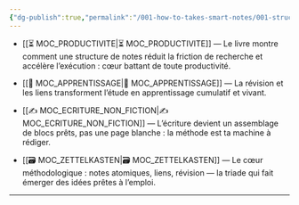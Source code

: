 ```yaml
---
{"dg-publish":true,"permalink":"/001-how-to-takes-smart-notes/001-structure/b03-001-10-moc-associes/","noteIcon":""}
---
```



- [[⏳ MOC_PRODUCTIVITE\|⏳ MOC_PRODUCTIVITE]] — Le livre montre comment une structure de notes réduit la friction de recherche et accélère l’exécution : cœur battant de toute productivité.
    
- [[🧠 MOC_APPRENTISSAGE\|🧠 MOC_APPRENTISSAGE]] — La révision et les liens transforment l’étude en apprentissage cumulatif et vivant.
    
- [[✍️ MOC_ECRITURE_NON_FICTION\|✍️ MOC_ECRITURE_NON_FICTION]] — L’écriture devient un assemblage de blocs prêts, pas une page blanche : la méthode est ta machine à rédiger.
    
- [[🗃️ MOC_ZETTELKASTEN\|🗃️ MOC_ZETTELKASTEN]] — Le cœur méthodologique : notes atomiques, liens, révision — la triade qui fait émerger des idées prêtes à l’emploi.
    

---